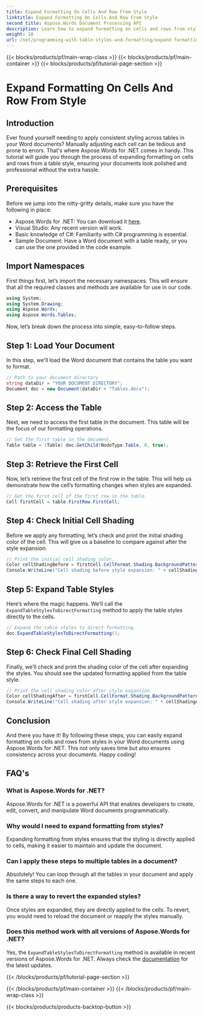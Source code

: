 ```yaml
---
title: Expand Formatting On Cells And Row From Style
linktitle: Expand Formatting On Cells And Row From Style
second_title: Aspose.Words Document Processing API
description: Learn how to expand formatting on cells and rows from styles in Word documents using Aspose.Words for .NET. Step-by-step guide included.
weight: 10
url: /net/programming-with-table-styles-and-formatting/expand-formatting-on-cells-and-row-from-style/
---
```


{{< blocks/products/pf/main-wrap-class >}}
{{< blocks/products/pf/main-container >}}
{{< blocks/products/pf/tutorial-page-section >}}

# Expand Formatting On Cells And Row From Style

## Introduction

Ever found yourself needing to apply consistent styling across tables in your Word documents? Manually adjusting each cell can be tedious and prone to errors. That's where Aspose.Words for .NET comes in handy. This tutorial will guide you through the process of expanding formatting on cells and rows from a table style, ensuring your documents look polished and professional without the extra hassle.

## Prerequisites

Before we jump into the nitty-gritty details, make sure you have the following in place:

- Aspose.Words for .NET: You can download it [here](https://releases.aspose.com/words/net/).
- Visual Studio: Any recent version will work.
- Basic knowledge of C#: Familiarity with C# programming is essential.
- Sample Document: Have a Word document with a table ready, or you can use the one provided in the code example.

## Import Namespaces

First things first, let’s import the necessary namespaces. This will ensure that all the required classes and methods are available for use in our code.

```csharp
using System;
using System.Drawing;
using Aspose.Words;
using Aspose.Words.Tables;
```

Now, let’s break down the process into simple, easy-to-follow steps.

## Step 1: Load Your Document

In this step, we'll load the Word document that contains the table you want to format. 

```csharp
// Path to your document directory 
string dataDir = "YOUR DOCUMENT DIRECTORY";
Document doc = new Document(dataDir + "Tables.docx");
```

## Step 2: Access the Table

Next, we need to access the first table in the document. This table will be the focus of our formatting operations.

```csharp
// Get the first table in the document.
Table table = (Table) doc.GetChild(NodeType.Table, 0, true);
```

## Step 3: Retrieve the First Cell

Now, let’s retrieve the first cell of the first row in the table. This will help us demonstrate how the cell’s formatting changes when styles are expanded.

```csharp
// Get the first cell of the first row in the table.
Cell firstCell = table.FirstRow.FirstCell;
```

## Step 4: Check Initial Cell Shading

Before we apply any formatting, let’s check and print the initial shading color of the cell. This will give us a baseline to compare against after the style expansion.

```csharp
// Print the initial cell shading color.
Color cellShadingBefore = firstCell.CellFormat.Shading.BackgroundPatternColor;
Console.WriteLine("Cell shading before style expansion: " + cellShadingBefore);
```

## Step 5: Expand Table Styles

Here’s where the magic happens. We’ll call the `ExpandTableStylesToDirectFormatting` method to apply the table styles directly to the cells.

```csharp
// Expand the table styles to direct formatting.
doc.ExpandTableStylesToDirectFormatting();
```

## Step 6: Check Final Cell Shading

Finally, we’ll check and print the shading color of the cell after expanding the styles. You should see the updated formatting applied from the table style.

```csharp
// Print the cell shading color after style expansion.
Color cellShadingAfter = firstCell.CellFormat.Shading.BackgroundPatternColor;
Console.WriteLine("Cell shading after style expansion: " + cellShadingAfter);
```

## Conclusion

And there you have it! By following these steps, you can easily expand formatting on cells and rows from styles in your Word documents using Aspose.Words for .NET. This not only saves time but also ensures consistency across your documents. Happy coding!

## FAQ's

### What is Aspose.Words for .NET?
Aspose.Words for .NET is a powerful API that enables developers to create, edit, convert, and manipulate Word documents programmatically.

### Why would I need to expand formatting from styles?
Expanding formatting from styles ensures that the styling is directly applied to cells, making it easier to maintain and update the document.

### Can I apply these steps to multiple tables in a document?
Absolutely! You can loop through all the tables in your document and apply the same steps to each one.

### Is there a way to revert the expanded styles?
Once styles are expanded, they are directly applied to the cells. To revert, you would need to reload the document or reapply the styles manually.

### Does this method work with all versions of Aspose.Words for .NET?
Yes, the `ExpandTableStylesToDirectFormatting` method is available in recent versions of Aspose.Words for .NET. Always check the [documentation](https://reference.aspose.com/words/net/) for the latest updates.

{{< /blocks/products/pf/tutorial-page-section >}}

{{< /blocks/products/pf/main-container >}}
{{< /blocks/products/pf/main-wrap-class >}}

{{< blocks/products/products-backtop-button >}}
